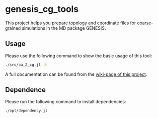 # genesis_cg_tools
This project helps you prepare topology and coordinate files for coarse-grained simulations in the MD package GENESIS.

## Usage

Please use the following command to show the basic usage of this tool:
```bash
./src/aa_2_cg.jl -h
```

A full documentation can be found from the [wiki-page of this project](https://github.com/noinil/genesis_cg_tools/wiki).

## Dependence

Please run the following command to install dependencies:
```bash
./opt/dependency.jl
```
